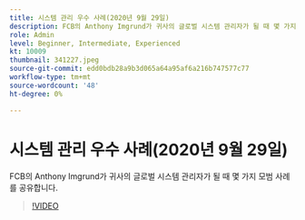 ```yaml
---
title: 시스템 관리 우수 사례(2020년 9월 29일)
description: FCB의 Anthony Imgrund가 귀사의 글로벌 시스템 관리자가 될 때 몇 가지 모범 사례를 공유합니다.
role: Admin
level: Beginner, Intermediate, Experienced
kt: 10009
thumbnail: 341227.jpeg
source-git-commit: edd0bdb28a9b3d065a64a95af6a216b747577c77
workflow-type: tm+mt
source-wordcount: '48'
ht-degree: 0%

---
```


# 시스템 관리 우수 사례(2020년 9월 29일)

FCB의 Anthony Imgrund가 귀사의 글로벌 시스템 관리자가 될 때 몇 가지 모범 사례를 공유합니다.

>[!VIDEO](https://video.tv.adobe.com/v/341227/?quality=12&learn=on)

